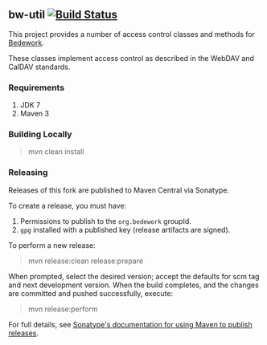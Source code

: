 ## bw-util [![Build Status](https://travis-ci.org/Bedework/bw-access.svg)](https://travis-ci.org/Bedework/bw-access)

This project provides a number of access control classes and methods for
[Bedework](https://www.apereo.org/projects/bedework).

These classes implement access control as described in the WebDAV and
 CalDAV standards.

### Requirements

1. JDK 7
2. Maven 3

### Building Locally

> mvn clean install

### Releasing

Releases of this fork are published to Maven Central via Sonatype.

To create a release, you must have:

1. Permissions to publish to the `org.bedework` groupId.
2. `gpg` installed with a published key (release artifacts are signed).

To perform a new release:

> mvn release:clean release:prepare

When prompted, select the desired version; accept the defaults for scm tag and next development version.
When the build completes, and the changes are committed and pushed successfully, execute:

> mvn release:perform

For full details, see [Sonatype's documentation for using Maven to publish releases](http://central.sonatype.org/pages/apache-maven.html).
